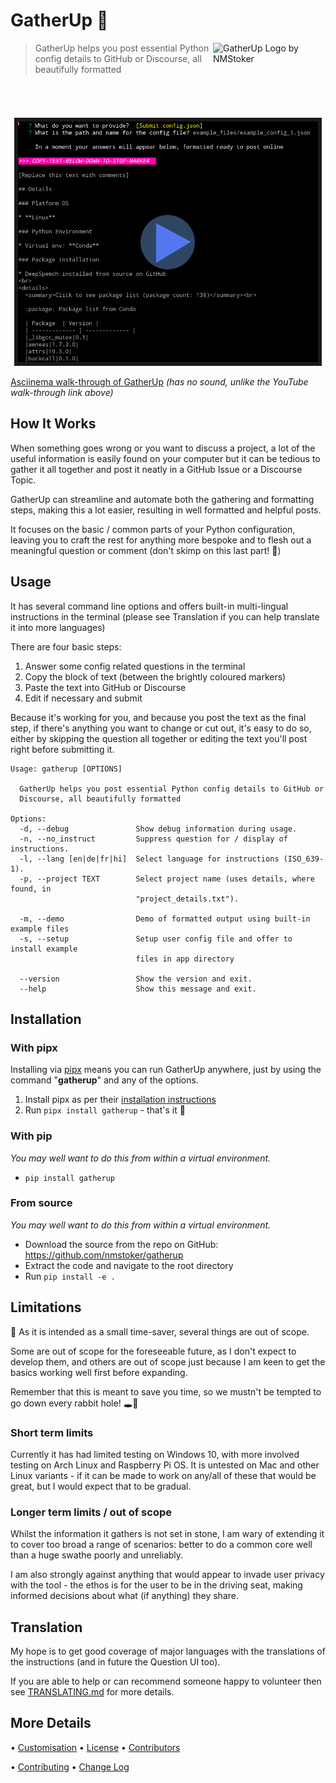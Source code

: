 # GatherUp :gift:

<img src="./images/logo.png" align="right"
     alt="GatherUp Logo by NMStoker" width="180" height="120">

> GatherUp helps you post essential Python config details to GitHub or Discourse, all beautifully formatted

<p align="center">
  <a href="https://youtu.be/owQdT4jiwIo" target="_blank"><img src="./images/formatted-submission-text-1.png" 
alt="GatherUp walk-through on YouTube" width="480" height="385" border="6" /></a>
</p>

[Asciinema walk-through of GatherUp](https://asciinema.org/a/352270) _(has no sound, unlike the YouTube walk-through link above)_

## How It Works

When something goes wrong or you want to discuss a project, a lot of the useful information is easily found on your computer but it can be tedious to gather it all together and post it neatly in a GitHub Issue or a Discourse Topic.

GatherUp can streamline and automate both the gathering and formatting steps, making this a lot easier, resulting in well formatted and helpful posts.

It focuses on the basic / common parts of your Python configuration, leaving you to craft the rest for anything more bespoke and to flesh out a meaningful question or comment (don't skimp on this last part! :slightly_smiling_face:)

## Usage

It has several command line options and offers built-in multi-lingual instructions in the terminal (please see Translation if you can help translate it into more languages)

There are four basic steps:
1. Answer some config related questions in the terminal
2. Copy the block of text (between the brightly coloured markers)
3. Paste the text into GitHub or Discourse
4. Edit if necessary and submit

Because it's working for you, and because you post the text as the final step, if there's anything you want to change or cut out, it's easy to do so, either by skipping the question all together or editing the text you'll post right before submitting it.

    Usage: gatherup [OPTIONS]
    
      GatherUp helps you post essential Python config details to GitHub or
      Discourse, all beautifully formatted
    
    Options:
      -d, --debug               Show debug information during usage.
      -n, --no_instruct         Suppress question for / display of instructions.
      -l, --lang [en|de|fr|hi]  Select language for instructions (ISO_639-1).
      -p, --project TEXT        Select project name (uses details, where found, in
                                "project_details.txt").
    
      -m, --demo                Demo of formatted output using built-in example files
      -s, --setup               Setup user config file and offer to install example
                                files in app directory
    
      --version                 Show the version and exit.
      --help                    Show this message and exit.

## Installation

### With pipx

Installing via [pipx](https://pipxproject.github.io/pipx/) means you can run GatherUp anywhere, just by using the command "**gatherup**" and any of the options.

1. Install pipx as per their [installation instructions](https://pipxproject.github.io/pipx/installation/)
2. Run `pipx install gatherup` - that's it :tada:

### With pip

_You may well want to do this from within a virtual environment._

- `pip install gatherup`

### From source

_You may well want to do this from within a virtual environment._

- Download the source from the repo on GitHub: https://github.com/nmstoker/gatherup
- Extract the code and navigate to the root directory
- Run `pip install -e .`

## Limitations

:vertical_traffic_light: As it is intended as a small time-saver, several things are out of scope.

Some are out of scope for the foreseeable future, as I don't expect to develop them, and others are out of scope just because I am keen to get the basics working well first before expanding.

Remember that this is meant to save you time, so we mustn't be tempted to go down every rabbit hole! :hole::rabbit2:

<!-- See [Design Thoughts](design_thinking.md) for more background. -->

### Short term limits
Currently it has had limited testing on Windows 10, with more involved testing on Arch Linux and Raspberry Pi OS. It is untested on Mac and other Linux variants - if it can be made to work on any/all of these that would be great, but I would expect that to be gradual.

### Longer term limits / out of scope
Whilst the information it gathers is not set in stone, I am wary of extending it to cover too broad a range of scenarios: better to do a common core well than a huge swathe poorly and unreliably.

I am also strongly against anything that would appear to invade user privacy with the tool - the ethos is for the user to be in the driving seat, making informed decisions about what (if anything) they share.

## Translation

My hope is to get good coverage of major languages with the translations of the instructions (and in future the Question UI too).

If you are able to help or can recommend someone happy to volunteer then see [TRANSLATING.md](TRANSLATING.md) for more details.

## More Details

• [Customisation](CUSTOMISATION.md) • [License](LICENSE.txt) • [Contributors](CONTRIBUTORS.md)

• [Contributing](CONTRIBUTING.md) • [Change Log](CHANGELOG.md)
